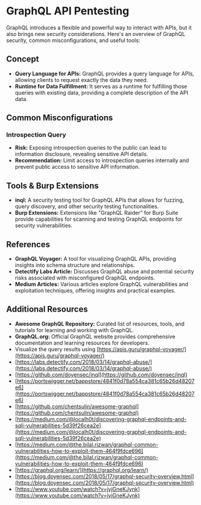 # **GraphQL API Pentesting**

GraphQL introduces a flexible and powerful way to interact with APIs, but it also brings new security considerations. Here's an overview of GraphQL security, common misconfigurations, and useful tools:

## **Concept**

- **Query Language for APIs:** GraphQL provides a query language for APIs, allowing clients to request exactly the data they need.
- **Runtime for Data Fulfillment:** It serves as a runtime for fulfilling those queries with existing data, providing a complete description of the API data.

## **Common Misconfigurations**

### **Introspection Query**
- **Risk:** Exposing introspection queries to the public can lead to information disclosure, revealing sensitive API details.
- **Recommendation:** Limit access to introspection queries internally and prevent public access to sensitive API information.

## **Tools & Burp Extensions**

- **inql:** A security testing tool for GraphQL APIs that allows for fuzzing, query discovery, and other security testing functionalities.
- **Burp Extensions:** Extensions like "GraphQL Raider" for Burp Suite provide capabilities for scanning and testing GraphQL endpoints for security vulnerabilities.

## **References**

- **GraphQL Voyager:** A tool for visualizing GraphQL APIs, providing insights into schema structure and relationships.
- **Detectify Labs Article:** Discusses GraphQL abuse and potential security risks associated with misconfigured GraphQL endpoints.
- **Medium Articles:** Various articles explore GraphQL vulnerabilities and exploitation techniques, offering insights and practical examples.

## **Additional Resources**

- **Awesome GraphQL Repository:** Curated list of resources, tools, and tutorials for learning and working with GraphQL.
- **GraphQL.org:** Official GraphQL website provides comprehensive documentation and learning resources for developers.
- Visualize the query results using [https://apis.guru/graphql-voyager/](https://apis.guru/graphql-voyager/)
- [https://labs.detectify.com/2018/03/14/graphql-abuse/](https://labs.detectify.com/2018/03/14/graphql-abuse/)
- [https://github.com/doyensec/inql](https://github.com/doyensec/inql)
- [https://portswigger.net/bappstore/4841f0d78a554ca381c65b26d48207e6](https://portswigger.net/bappstore/4841f0d78a554ca381c65b26d48207e6)
- [https://github.com/chentsulin/awesome-graphql](https://github.com/chentsulin/awesome-graphql)
- [https://medium.com/@localh0t/discovering-graphql-endpoints-and-sqli-vulnerabilities-5d39f26cea2e](https://medium.com/@localh0t/discovering-graphql-endpoints-and-sqli-vulnerabilities-5d39f26cea2e)
- [https://medium.com/@the.bilal.rizwan/graphql-common-vulnerabilities-how-to-exploit-them-464f9fdce696](https://medium.com/@the.bilal.rizwan/graphql-common-vulnerabilities-how-to-exploit-them-464f9fdce696)
- [https://graphql.org/learn/](https://graphql.org/learn/)
- [https://blog.doyensec.com/2018/05/17/graphql-security-overview.html](https://blog.doyensec.com/2018/05/17/graphql-security-overview.html)
- [https://www.youtube.com/watch?v=jyjGneKJynk](https://www.youtube.com/watch?v=jyjGneKJynk)
